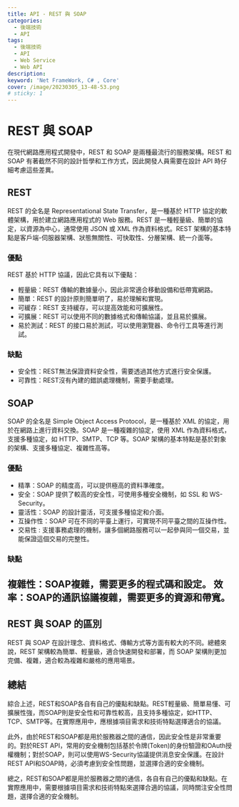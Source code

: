 ```yaml
---
title: API - REST 與 SOAP
categories: 
  - 後端技術
  - API
tags: 
  - 後端技術
  - API
  - Web Service
  - Web API
description:
keyword: 'Net FrameWork, C# , Core'
cover: /image/20230305_13-48-53.png
# sticky: 1
---
```

# REST 與 SOAP

在現代網路應用程式開發中，REST 和 SOAP 是兩種最流行的服務架構。REST 和 SOAP 有著截然不同的設計哲學和工作方式，因此開發人員需要在設計 API 時仔細考慮這些差異。


## REST
REST 的全名是 Representational State Transfer，是一種基於 HTTP 協定的軟體架構，用於建立網路應用程式的 Web 服務。REST 是一種輕量級、簡單的協定，以資源為中心，通常使用 JSON 或 XML 作為資料格式。REST 架構的基本特點是客戶端-伺服器架構、狀態無關性、可快取性、分層架構、統一介面等。

### 優點
REST 基於 HTTP 協議，因此它具有以下優點：
- 輕量級：REST 傳輸的數據量小，因此非常適合移動設備和低帶寬網路。
- 簡單：REST 的設計原則簡單明了，易於理解和實現。
- 可緩存：REST 支持緩存，可以提高效能和可擴展性。
- 可擴展：REST 可以使用不同的數據格式和傳輸協議，並且易於擴展。
- 易於測試：REST 的接口易於測試，可以使用瀏覽器、命令行工具等進行測試。

### 缺點
- 安全性：REST無法保證資料安全性，需要透過其他方式進行安全保護。
- 可靠性：REST沒有內建的錯誤處理機制，需要手動處理。

## SOAP
SOAP 的全名是 Simple Object Access Protocol，是一種基於 XML 的協定，用於在網路上進行資料交換。SOAP 是一種複雜的協定，使用 XML 作為資料格式，支援多種協定，如 HTTP、SMTP、TCP 等。SOAP 架構的基本特點是基於對象的架構、支援多種協定、複雜性高等。

### 優點
- 精準：SOAP 的精度高，可以提供極高的資料準確度。
- 安全：SOAP 提供了較高的安全性，可使用多種安全機制，如 SSL 和 WS-Security。
- 靈活性：SOAP 的設計靈活，可支援多種協定和介面。
- 互操作性：SOAP 可在不同的平臺上運行，可實現不同平臺之間的互操作性。
- 交易性 : 支援事務處理的機制，讓多個網路服務可以一起參與同一個交易，並能保證這個交易的完整性。

### 缺點
複雜性：SOAP複雜，需要更多的程式碼和設定。
效率：SOAP的通訊協議複雜，需要更多的資源和帶寬。
--- 
## REST 與 SOAP 的區別
REST 與 SOAP 在設計理念、資料格式、傳輸方式等方面有較大的不同。總體來說，REST 架構較為簡單、輕量級，適合快速開發和部署，而 SOAP 架構則更加完備、複雜，適合較為複雜和嚴格的應用場景。

## 總結
綜合上述，REST和SOAP各自有自己的優點和缺點。REST輕量級、簡單易懂、可擴展性強，而SOAP則是安全性和可靠性較高，且支持多種協定，如HTTP、TCP、SMTP等。在實際應用中，應根據項目需求和技術特點選擇適合的協議。

此外，由於REST和SOAP都是用於服務器之間的通信，因此安全性是非常重要的。對於REST API，常用的安全機制包括基於令牌(Token)的身份驗證和OAuth授權機制；對於SOAP，則可以使用WS-Security協議提供消息安全保護。在設計REST API和SOAP時，必須考慮到安全性問題，並選擇合適的安全機制。

總之，REST和SOAP都是用於服務器之間的通信，各自有自己的優點和缺點。在實際應用中，需要根據項目需求和技術特點來選擇合適的協議，同時關注安全性問題，選擇合適的安全機制。